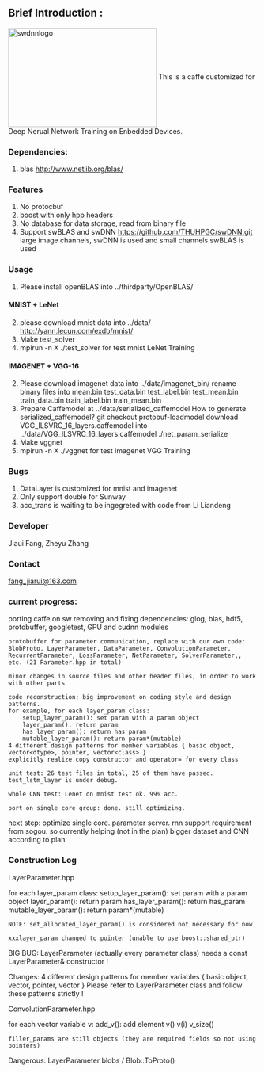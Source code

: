 ## Brief Introduction :
<img src="https://github.com/feifeibear/SWCaffe/blob/master/swdnnlogo.png" width = "300" height = "200" alt="swdnnlogo" align=center />
This is a caffe customized for Deep Nerual Network Training on Enbedded Devices.

### Dependencies:
1. blas
http://www.netlib.org/blas/

### Features
1. No protocbuf
2. boost with only hpp headers
3. No database for data storage, read from binary file
4. Support swBLAS and swDNN
https://github.com/THUHPGC/swDNN.git
large image channels, swDNN is used and small channels swBLAS is used

### Usage
1. Please install openBLAS into
../thirdparty/OpenBLAS/
#### MNIST + LeNet
2. please download mnist data into ../data/
http://yann.lecun.com/exdb/mnist/
2. Make test_solver
3. mpirun -n X ./test_solver for test mnist LeNet Training
#### IMAGENET + VGG-16
2. Please download imagenet data into ../data/imagenet_bin/
rename binary files into 
    mean.bin
    test_data.bin
    test_label.bin
    test_mean.bin
    train_data.bin
    train_label.bin
    train_mean.bin
3. Prepare Caffemodel at ../data/serialized_caffemodel
  How to generate serialized_caffemodel?
  git checkout protobuf-loadmodel 
  download VGG_ILSVRC_16_layers.caffemodel into ../data/VGG_ILSVRC_16_layers.caffemodel
  ./net_param_serialize
4. Make vggnet
5. mpirun -n X ./vggnet for test imagenet VGG Training


### Bugs
1. DataLayer is customized for mnist and imagenet
3. Only support double for Sunway
5. acc_trans is waiting to be ingegreted with code from Li Liandeng

### Developer
Jiaui Fang, Zheyu Zhang

### Contact
fang_jiarui@163.com

### current progress:
porting caffe on sw
	removing and fixing dependencies: glog, blas, hdf5, protobuffer, googletest, GPU and cudnn modules

	protobuffer for parameter communication, replace with our own code: BlobProto, LayerParameter, DataParameter, ConvolutionParameter, RecurrentParameter, LossParameter, NetParameter, SolverParameter,, etc. (21 Parameter.hpp in total)

	minor changes in source files and other header files, in order to work with other parts

	code reconstruction: big improvement on coding style and design patterns. 
	for example, for each layer_param class:
		setup_layer_param(): set param with a param object
		layer_param(): return param
		has_layer_param(): return has_param
		mutable_layer_param(): return param*(mutable)
	4 different design patterns for member variables { basic object, vector<dtype>, pointer, vector<class> }
	explicitly realize copy constructor and operator= for every class

	unit test: 26 test files in total, 25 of them have passed. test_lstm_layer is under debug.

	whole CNN test: Lenet on mnist test ok. 99% acc.

	port on single core group: done. still optimizing.

next step:
	optimize single core.
	parameter server.
	rnn support requirement from sogou. so currently helping (not in the plan)
	bigger dataset and CNN according to plan

### Construction Log 
LayerParameter.hpp

for each layer_param class:
	setup_layer_param(): set param with a param object
	layer_param(): return param
	has_layer_param(): return has_param
	mutable_layer_param(): return param*(mutable)

	NOTE: set_allocated_layer_param() is considered not necessary for now

	xxxlayer_param changed to pointer (unable to use boost::shared_ptr)

BIG BUG: LayerParameter (actually every parameter class) needs a const LayerParameter& constructor !

Changes: 4 different design patterns for member variables { basic object, vector<dtype>, pointer, vector<class> }
Please refer to LayerParameter class and follow these patterns strictly !


ConvolutionParameter.hpp

for each vector variable v:
	add_v(): add element
	v()
	v(i)
	v_size()

	filler_params are still objects (they are required fields so not using pointers)


Dangerous:
LayerParameter blobs / Blob::ToProto()
